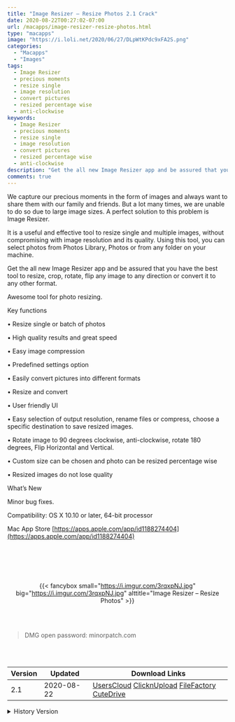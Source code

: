 ```yaml
---
title: "Image Resizer – Resize Photos 2.1 Crack"
date: 2020-08-22T00:27:02-07:00
url: /macapps/image-resizer-resize-photos.html
type: "macapps"
image: "https://i.loli.net/2020/06/27/DLpWtKPdc9xFA2S.png"
categories:
  - "Macapps"
  - "Images"
tags:
  - Image Resizer
  - precious moments
  - resize single
  - image resolution
  - convert pictures
  - resized percentage wise
  - anti-clockwise
keywords:
  - Image Resizer
  - precious moments
  - resize single
  - image resolution
  - convert pictures
  - resized percentage wise
  - anti-clockwise
description: "Get the all new Image Resizer app and be assured that you have the best tool to resize, crop, rotate, flip any image to any direction or convert it to any other format"
comments: true
---
```


We capture our precious moments in the form of images and always want to share them with our family and friends. But a lot many times, we are unable to do so due to large image sizes. A perfect solution to this problem is Image Resizer.

It is a useful and effective tool to resize single and multiple images, without compromising with image resolution and its quality. Using this tool, you can select photos from Photos Library, Photos or from any folder on your machine.

Get the all new Image Resizer app and be assured that you have the best tool to resize, crop, rotate, flip any image to any direction or convert it to any other format.

Awesome tool for photo resizing.

Key functions

• Resize single or batch of photos

• High quality results and great speed

• Easy image compression

• Predefined settings option

• Easily convert pictures into different formats

• Resize and convert

• User friendly UI

• Easy selection of output resolution, rename files or compress, choose a specific destination to save resized images.

• Rotate image to 90 degrees clockwise, anti-clockwise, rotate 180 degrees, Flip Horizontal and Vertical.

• Custom size can be chosen and photo can be resized percentage wise

• Resized images do not lose quality

What’s New

Minor bug fixes.

Compatibility: OS X 10.10 or later, 64-bit processor

Mac App Store [https://apps.apple.com/app/id1188274404](https://apps.apple.com/app/id1188274404)

<br/>
<br/>
<script async src="https://pagead2.googlesyndication.com/pagead/js/adsbygoogle.js"></script>
<ins class="adsbygoogle"
     style="display:block; text-align:center;"
     data-ad-layout="in-article"
     data-ad-format="fluid"
     data-ad-client="ca-pub-8746275014476192"
     data-ad-slot="5144997159"></ins>
<script>
     (adsbygoogle = window.adsbygoogle || []).push({});
</script>
<br/>
<br/>


<center>

{{< fancybox small="https://i.imgur.com/3rqxpNJ.jpg" big="https://i.imgur.com/3rqxpNJ.jpg" alttitle="Image Resizer – Resize Photos" >}}

</center>

<br/>
<br/>


> DMG open password: minorpatch.com

<br/>

<br/>
<div id="history_version" class="history_version">

| Version | Updated | Download Links |
| ---- | ---- | ---- |
| 2.1 | 2020-08-22 | [UsersCloud](https://ouo.io/B1Mm9V)   [ClicknUpload](https://ouo.io/aaHeTj)   [FileFactory](https://ouo.io/eRgbtc8)   [CuteDrive](https://ouo.io/ZVyTEK) |
<details>
<summary>History Version</summary>

| Version | Updated | Download Links |
| ---- | ---- | ---- |
| 2.0 | 2020-06-27 | [UsersCloud](https://ouo.io/g6nPw9)   [ClicknUpload](https://ouo.io/tw6TMz)   [FileFactory](https://ouo.io/U0UBxQO)   [CuteDrive](https://ouo.io/LfVSsVE) |
</details>

</div>
